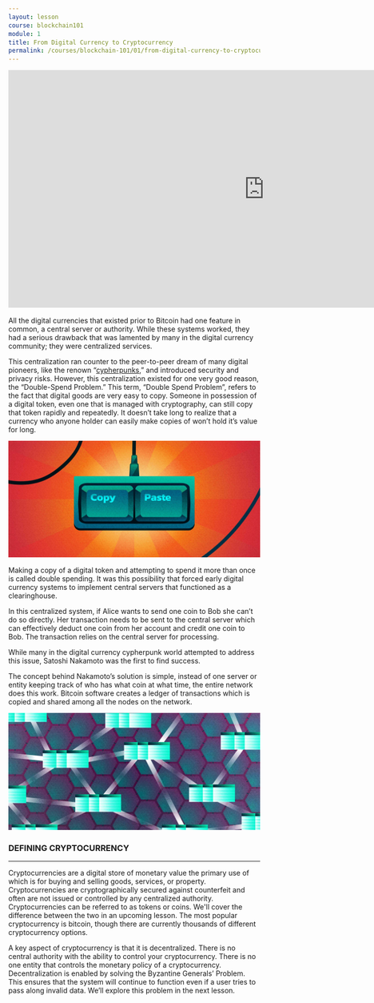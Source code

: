 ```yaml
---
layout: lesson
course: blockchain101
module: 1
title: From Digital Currency to Cryptocurrency
permalink: /courses/blockchain-101/01/from-digital-currency-to-cryptocurrency
---
```


<iframe src="https://www.youtube.com/embed/maXfDdUlFZ8?rel=0" width="1024" height="475" frameborder="0" allowfullscreen="allowfullscreen"></iframe>


<span class="openingParagraph">All the digital currencies that existed prior to Bitcoin had one feature in common, a central server or authority. While these systems worked, they had a serious drawback that was lamented by many in the digital currency community; they were centralized services. </span>

<span> This centralization ran counter to the peer-to-peer dream of many digital pioneers, like the renown “<a href="https://en.wikipedia.org/wiki/Cypherpunk" target="_blank" rel="noopener noreferrer">cypherpunks</a>,” and introduced security and privacy risks. However, this centralization existed for one very good reason, the “Double-Spend Problem.” This term, “Double Spend Problem”, refers to the fact that digital goods are very easy to copy. Someone in possession of a digital token, even one that is managed with cryptography, can still copy that token rapidly and repeatedly. It doesn’t take long to realize that a currency who anyone holder can easily make copies of won’t hold it’s value for long.</span>

<img src="/assets/img/courses/blockchain-101/1-01.jpg" />

<span style="font-weight: 400;">Making a copy of a digital token and attempting to spend it more than once is called double spending. It was this possibility that forced early digital currency systems to implement central servers that functioned as a clearinghouse.</span>

<span style="font-weight: 400;">In this centralized system, if Alice wants to send one coin to Bob she can’t do so directly. Her transaction needs to be sent to the central server which can effectively deduct one coin from her account and credit one coin to Bob. The transaction relies on the central server for processing.</span>

<span style="font-weight: 400;">While many in the digital currency cypherpunk world attempted to address this issue, Satoshi Nakamoto was the first to find success.</span>

<span style="font-weight: 400;">The concept behind Nakamoto’s solution is simple, instead of one server or entity keeping track of who has what coin at what time, the entire network does this work. Bitcoin software creates a ledger of transactions which is copied and shared among all the nodes on the network. </span>

<img src="/assets/img/courses/blockchain-101/Hannah2a-11.jpg" />

<h3>DEFINING CRYPTOCURRENCY</h3>

<hr />

<span style="font-weight: 400;">Cryptocurrencies are a digital store of monetary value the primary use of which is for buying and selling goods, services, or property. Cryptocurrencies are cryptographically secured against counterfeit and often are not issued or controlled by any centralized authority. Cryptocurrencies can be referred to as tokens or coins. We'll cover the difference between the two in an upcoming lesson. The most popular cryptocurrency is bitcoin, though there are currently thousands of different cryptocurrency options.</span>

<span style="font-weight: 400;">A key aspect of cryptocurrency is that it is decentralized. There is no central authority with the ability to control your cryptocurrency. There is no one entity that controls the monetary policy of a cryptocurrency. </span><span style="font-weight: 400;">Decentralization is enabled by solving the Byzantine Generals’ Problem. This ensures that the system will continue to function even if a user tries to pass along invalid data. We’ll explore this problem in the next lesson.</span>
